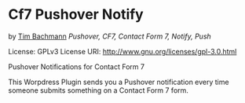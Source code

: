 # Cf7 Pushover Notify
by [Tim Bachmann](https://tiim.github.io/)
_Pushover, CF7, Contact Form 7, Notify, Push_

License: GPLv3
License URI: http://www.gnu.org/licenses/gpl-3.0.html

Pushover Notifications for Contact Form 7

This Worpdress Plugin sends you a Pushover notification 
every time someone submits something on a Contact Form 7 form.